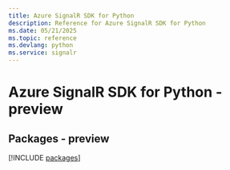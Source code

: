 ```yaml
---
title: Azure SignalR SDK for Python
description: Reference for Azure SignalR SDK for Python
ms.date: 05/21/2025
ms.topic: reference
ms.devlang: python
ms.service: signalr
---
```

# Azure SignalR SDK for Python - preview
## Packages - preview
[!INCLUDE [packages](signalr-index.md)]